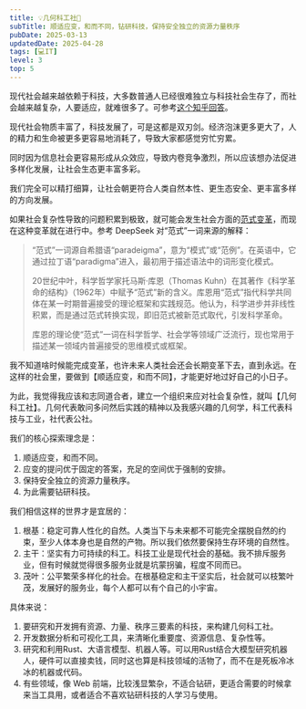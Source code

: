 ```yaml
---
title: 💡几何科工社🎲
subTitle: 顺适应变，和而不同，钻研科技，保持安全独立的资源力量秩序
pubDate: 2025-03-13
updatedDate: 2025-04-28
tags: [💻IT]
level: 3
top: 5
---
```


现代社会越来越依赖于科技，大多数普通人已经很难独立与科技社会生存了，而社会越来越复杂，人要适应，就难很多了。可参考[这个知乎回答]。

现代社会物质丰富了，科技发展了，可是这都是双刃剑。经济泡沫更多更大了，人的精力和生命被更多更容易地消耗了，导致大家都感觉穷忙穷累。

同时因为信息社会更容易形成从众效应，导致内卷竞争激烈，所以应该想办法促进多样化发展，让社会生态更丰富多彩。

我们完全可以精打细算，让社会朝更符合人类自然本性、更生态安全、更丰富多样的方向发展。

如果社会复杂性导致的问题积累到极致，就可能会发生社会方面的[范式变革]，而现在这种变革就在进行中。参考 DeepSeek 对“范式”一词来源的解释：

> “范式”一词源自希腊语“paradeigma”，意为“模式”或“范例”。在英语中，它通过拉丁语“paradigma”进入，最初用于描述语法中的词形变化模式。
>
> 20世纪中叶，科学哲学家托马斯·库恩（Thomas Kuhn）在其著作《科学革命的结构》（1962年）中赋予“范式”新的含义。库恩用“范式”指代科学共同体在某一时期普遍接受的理论框架和实践规范。他认为，科学进步并非线性积累，而是通过范式转换实现，即旧范式被新范式取代，引发科学革命。
>
> 库恩的理论使“范式”一词在科学哲学、社会学等领域广泛流行，现也常用于描述某一领域内普遍接受的思维模式或框架。

我不知道啥时候能完成变革，也许未来人类社会还会长期变革下去，直到永远。在这样的社会里，要做到【顺适应变，和而不同】，才能更好地过好自己的小日子。

为此，我觉得我应该和志同道合者，建立一个组织来应对社会复杂性，就叫【几何科工社】。几何代表敢问多问然后实践的精神以及我感兴趣的几何学，科工代表科技与工业，社代表公社。

我们的核心探索理念是：

1. 顺适应变，和而不同。
2. 应变的提问优于固定的答案，充足的空间优于强制的安排。
3. 保持安全独立的资源力量秩序。
4. 为此需要钻研科技。

我们相信这样的世界才是宜居的：

1. 根基：稳定可靠人性化的自然。人类当下与未来都不可能完全摆脱自然的约束，至少人体本身也是自然的产物。所以我们依然要保持生存环境的自然性。
2. 主干：坚实有力可持续的科工。科技工业是现代社会的基础。我不排斥服务业，但有时候就觉得很多服务业就是坑蒙拐骗，程度不同而已。
3. 茂叶：公平繁荣多样化的社会。在根基稳定和主干坚实后，社会就可以枝繁叶茂，发展好的服务业，每个人都可以有个自己的小宇宙。

具体来说：

1. 要研究和开发拥有资源、力量、秩序三要素的科技，来构建几何科工社。
2. 开发数据分析和可视化工具，来清晰化重要度、资源信息、复杂性等。
3. 研究和利用Rust、大语言模型、机器人等。可以用Rust结合大模型研究机器人，硬件可以直接卖钱，同时这也算是科技领域的活物了，而不在是死板冷冰冰的机器或代码。
4. 有些领域，像 Web 前端，比较浅显繁杂，不适合钻研，更适合需要的时候拿来当工具用，或者适合不喜欢钻研科技的人学习与使用。


[这个知乎回答]: https://www.zhihu.com/question/379608803/answer/122527841131
[范式变革]: https://book.douban.com/subject/35886337/
